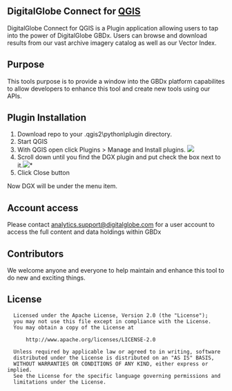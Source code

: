 
## DigitalGlobe Connect for [QGIS](http://www.qgis.org/) ##

DigitalGlobe Connect for QGIS is a Plugin application allowing users to tap into the power of DigitalGlobe GBDx.  Users can browse and download results from our vast archive imagery catalog as well as our Vector Index.

## Purpose ##

This tools purpose is to provide a window into the GBDx platform capabilites to allow developers to enhance this tool and create new tools using our APIs.


## Plugin Installation
1. Download repo to your <user profile>\.qgis2\python\plugin directory.
2. Start QGIS
3. With QGIS open click Plugins > Manage and Install plugins.
![](http://i.imgur.com/GrOwkNL.png)
4. Scroll down until you find the DGX plugin and put check the box next to it.![](http://i.imgur.com/0GMgegs.png)*
5. Click Close button

Now DGX will be under the menu item.

## Account access ##

Please contact <a href="analytics.support@digitalglobe.com">analytics.support@digitalglobe.com</a> for a user account to access the full content and data holdings within GBDx

## Contributors ##

We welcome anyone and everyone to help maintain and enhance this tool to do new and exciting things.

## License ##
      Licensed under the Apache License, Version 2.0 (the "License");
      you may not use this file except in compliance with the License.
      You may obtain a copy of the License at
   
          http://www.apache.org/licenses/LICENSE-2.0
   
      Unless required by applicable law or agreed to in writing, software
      distributed under the License is distributed on an "AS IS" BASIS,
      WITHOUT WARRANTIES OR CONDITIONS OF ANY KIND, either express or implied.
      See the License for the specific language governing permissions and
      limitations under the License.





